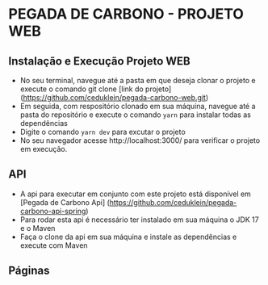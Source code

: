 # **PEGADA DE CARBONO - PROJETO WEB**


## **Instalação e Execução Projeto WEB**

* No seu terminal, navegue até a pasta em que deseja clonar o projeto e execute o comando git clone [link do projeto] (https://github.com/ceduklein/pegada-carbono-web.git)
* Em seguida, com respositório clonado em sua máquina, navegue até a pasta do repositório e execute o comando `yarn` para instalar todas as dependências
* Digite o comando `yarn dev` para excutar o projeto
* No seu navegador acesse http://localhost:3000/ para verificar o projeto em execução.

## **API**

* A api para executar em conjunto com este projeto está disponível em [Pegada de Carbono Api] (https://github.com/ceduklein/pegada-carbono-api-spring)
* Para rodar esta api é necessário ter instalado em sua máquina o JDK 17 e o Maven
* Faça o clone da api em sua máquina e instale as dependências e execute com Maven
  
## **Páginas**
